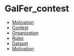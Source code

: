 # GalFer_contest

- [Motivation]()
- [Contest](https://github.com/cadema-PoliTO/GalFer_contest/blob/main/Presentations/contest.pdf)
- [Organization](https://github.com/cadema-PoliTO/GalFer_contest/blob/main/Presentations/organization.pdf)
- [Rules](https://github.com/cadema-PoliTO/GalFer_contest/blob/main/Presentations/rules.pdf)
- [Dataset](https://github.com/cadema-PoliTO/GalFer_contest/blob/main/Presentations/dataset.pdf)
- <a href="https://github.com/cadema-PoliTO/GalFer_contest/blob/main/Presentations/motivation.pdf" target="_blank">Motivation
